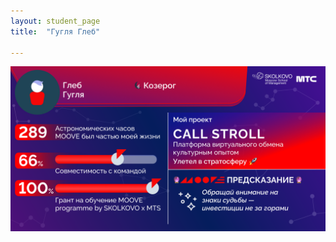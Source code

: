 ```yaml
---
layout: student_page
title:  "Гугля Глеб"

---
```

<img class="img-fluid" src="/img/posts/Гугля Глеб.png" alt="moove-1">
